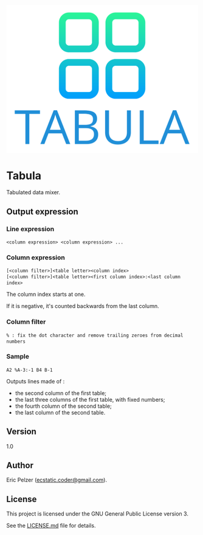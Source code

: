 ![](https://github.com/senselogic/TABULA/blob/master/LOGO/tabula.png)

# Tabula

Tabulated data mixer.

## Output expression

### Line expression

```
<column expression> <column expression> ...
```

### Column expression

```
[<column filter>]<table letter><column index>
[<column filter>]<table letter><first column index>:<last column index>
```

The column index starts at one.

If it is negative, it's counted backwards from the last column.

### Column filter

```
% : fix the dot character and remove trailing zeroes from decimal numbers
```

### Sample

```
A2 %A-3:-1 B4 B-1
```

Outputs lines made of :
- the second column of the first table;
- the last three columns of the first table, with fixed numbers;
- the fourth column of the second table;
- the last column of the second table.

## Version

1.0

## Author

Eric Pelzer (ecstatic.coder@gmail.com).

## License

This project is licensed under the GNU General Public License version 3.

See the [LICENSE.md](LICENSE.md) file for details.
